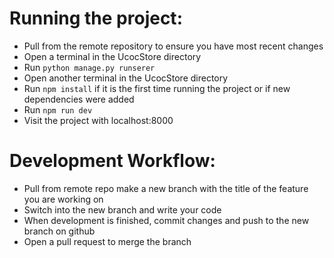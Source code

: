 Running the project:
====================

* Pull from the remote repository to ensure you have most recent changes
* Open a terminal in the UcocStore directory
* Run ```python manage.py runserer```
* Open another terminal in the UcocStore directory
* Run ```npm install``` if it is the first time running the project or if new dependencies were added 
* Run ```npm run dev```
* Visit the project with localhost:8000 

Development Workflow:
=====================

* Pull from remote repo make a new branch with the title of the feature you are working on 
* Switch into the new branch and write your code 
* When development is finished, commit changes and push to the new branch on github 
* Open a pull request to merge the branch
